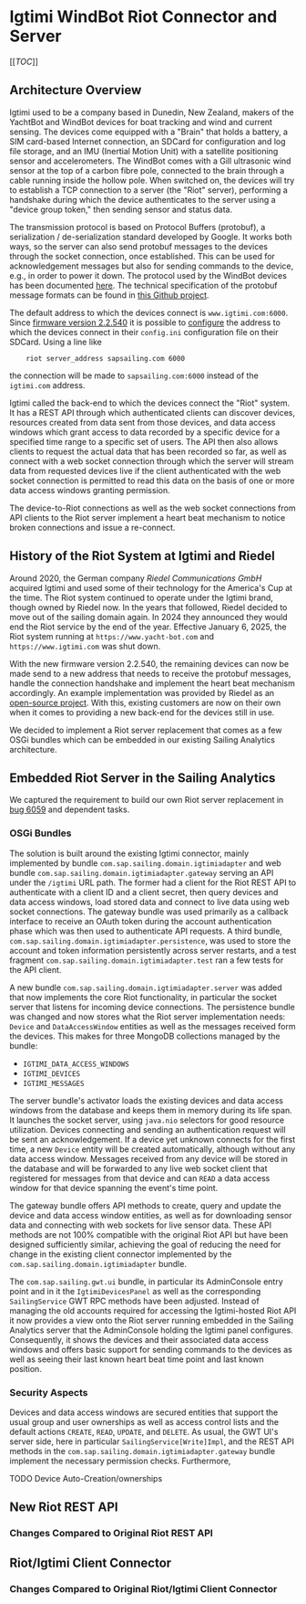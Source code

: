 # Igtimi WindBot Riot Connector and Server

[[_TOC_]]

## Architecture Overview

Igtimi used to be a company based in Dunedin, New Zealand, makers of the YachtBot and WindBot devices for boat tracking and wind and current sensing. The devices come equipped with a "Brain" that holds a battery, a SIM card-based Internet connection, an SDCard for configuration and log file storage, and an IMU (Inertial Motion Unit) with a satellite positioning sensor and accelerometers. The WindBot comes with a Gill ultrasonic wind sensor at the top of a carbon fibre pole, connected to the brain through a cable running inside the hollow pole. When switched on, the devices will try to establish a TCP connection to a server (the "Riot" server), performing a handshake during which the device authenticates to the server using a "device group token," then sending sensor and status data.

The transmission protocol is based on Protocol Buffers (protobuf), a serialization / de-serialization standard developed by Google. It works both ways, so the server can also send protobuf messages to the devices through the socket connection, once established. This can be used for acknowledgement messages but also for sending commands to the device, e.g., in order to power it down. The protocol used by the WindBot devices has been documented [here](https://support.yacht-bot.com/YachtBot%20Products/Riot%20Protocol/). The technical specification of the protobuf message formats can be found in [this Github project](https://github.com/igtimi/go-igtimi/tree/main/proto).

The default address to which the devices connect is ``www.igtimi.com:6000``. Since [firmware version 2.2.540](https://support.yacht-bot.com/YachtBot%20Products/Firmware%20Updates/#firmware-update-process) it is possible to [configure](https://github.com/igtimi/go-igtimi?tab=readme-ov-file#device-configuration) the address to which the devices connect in their ``config.ini`` configuration file on their SDCard. Using a line like

```
    riot server_address sapsailing.com 6000
```

the connection will be made to ``sapsailing.com:6000`` instead of the ``igtimi.com`` address.

Igtimi called the back-end to which the devices connect the "Riot" system. It has a REST API through which authenticated clients can discover devices, resources created from data sent from those devices, and data access windows which grant access to data recorded by a specific device for a specified time range to a specific set of users. The API then also allows clients to request the actual data that has been recorded so far, as well as connect with a web socket connection through which the server will stream data from requested devices live if the client authenticated with the web socket connection is permitted to read this data on the basis of one or more data access windows granting permission.

The device-to-Riot connections as well as the web socket connections from API clients to the Riot server implement a heart beat mechanism to notice broken connections and issue a re-connect.

## History of the Riot System at Igtimi and Riedel

Around 2020, the German company *Riedel Communications GmbH* acquired Igtimi and used some of their technology for the America's Cup at the time. The Riot system continued to operate under the Igtimi brand, though owned by Riedel now. In the years that followed, Riedel decided to move out of the sailing domain again. In 2024 they announced they would end the Riot service by the end of the year. Effective January 6, 2025, the Riot system running at ``https://www.yacht-bot.com`` and ``https://www.igtimi.com`` was shut down.

With the new firmware version 2.2.540, the remaining devices can now be made send to a new address that needs to receive the protobuf messages, handle the connection handshake and implement the heart beat mechanism accordingly. An example implementation was provided by Riedel as an [open-source project](https://github.com/igtimi/go-igtimi). With this, existing customers are now on their own when it comes to providing a new back-end for the devices still in use.

We decided to implement a Riot server replacement that comes as a few OSGi bundles which can be embedded in our existing Sailing Analytics architecture.

## Embedded Riot Server in the Sailing Analytics

We captured the requirement to build our own Riot server replacement in [bug 6059](https://bugzilla.sapsailing.com/bugzilla/show_bug.cgi?id=6059) and dependent tasks.

### OSGi Bundles

The solution is built around the existing Igtimi connector, mainly implemented by bundle ``com.sap.sailing.domain.igtimiadapter`` and web bundle ``com.sap.sailing.domain.igtimiadapter.gateway`` serving an API under the ``/igtimi`` URL path. The former had a client for the Riot REST API to authenticate with a client ID and a client secret, then query devices and data access windows, load stored data and connect to live data using web socket connections. The gateway bundle was used primarily as a callback interface to receive an OAuth token during the account authentication phase which was then used to authenticate API requests. A third bundle, ``com.sap.sailing.domain.igtimiadapter.persistence``, was used to store the account and token information persistently across server restarts, and a test fragment ``com.sap.sailing.domain.igtimiadapter.test`` ran a few tests for the API client.

A new bundle ``com.sap.sailing.domain.igtimiadapter.server`` was added that now implements the core Riot functionality, in particular the socket server that listens for incoming device connections. The persistence bundle was changed and now stores what the Riot server implementation needs: ``Device`` and ``DataAccessWindow`` entities as well as the messages received form the devices. This makes for three MongoDB collections managed by the bundle:

- ``IGTIMI_DATA_ACCESS_WINDOWS``
- ``IGTIMI_DEVICES``
- ``IGTIMI_MESSAGES``

The server bundle's activator loads the existing devices and data access windows from the database and keeps them in memory during its life span. It launches the socket server, using ``java.nio`` selectors for good resource utilization. Devices connecting and sending an authentication request will be sent an acknowledgement. If a device yet unknown connects for the first time, a new ``Device`` entity will be created automatically, although without any data access window. Messages received from any device will be stored in the database and will be forwarded to any live web socket client that registered for messages from that device and can ``READ`` a data access window for that device spanning the event's time point.

The gateway bundle offers API methods to create, query and update the device and data access window entities, as well as for downloading sensor data and connecting with web sockets for live sensor data. These API methods are not 100% compatible with the original Riot API but have been designed sufficiently similar, achieving the goal of reducing the need for change in the existing client connector implemented by the ``com.sap.sailing.domain.igtimiadapter`` bundle.

The ``com.sap.sailing.gwt.ui`` bundle, in particular its AdminConsole entry point and in it the ``IgtimiDevicesPanel`` as well as the corresponding ``SailingService`` GWT RPC methods have been adjusted. Instead of managing the old accounts required for accessing the Igtimi-hosted Riot API it now provides a view onto the Riot server running embedded in the Sailing Analytics server that the AdminConsole holding the Igtimi panel configures. Consequently, it shows the devices and their associated data access windows and offers basic support for sending commands to the devices as well as seeing their last known heart beat time point and last known position.

### Security Aspects

Devices and data access windows are secured entities that support the usual group and user ownerships as well as access control lists and the default actions ``CREATE``, ``READ``, ``UPDATE``, and ``DELETE``. As usual, the GWT UI's server side, here in particular ``SailingService[Write]Impl``, and the REST API methods in the ``com.sap.sailing.domain.igtimiadapter.gateway`` bundle implement the necessary permission checks. Furthermore, 

TODO Device Auto-Creation/ownerships

## New Riot REST API

### Changes Compared to Original Riot REST API

## Riot/Igtimi Client Connector

### Changes Compared to Original Riot/Igtimi Client Connector